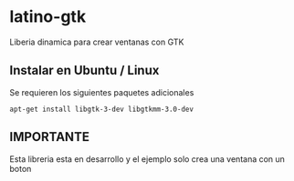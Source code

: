 # latino-gtk
Liberia dinamica para crear ventanas con GTK

## Instalar en Ubuntu / Linux

Se requieren los siguientes paquetes adicionales

```
apt-get install libgtk-3-dev libgtkmm-3.0-dev
```

## IMPORTANTE
Esta libreria esta en desarrollo y el ejemplo solo crea una ventana con un boton